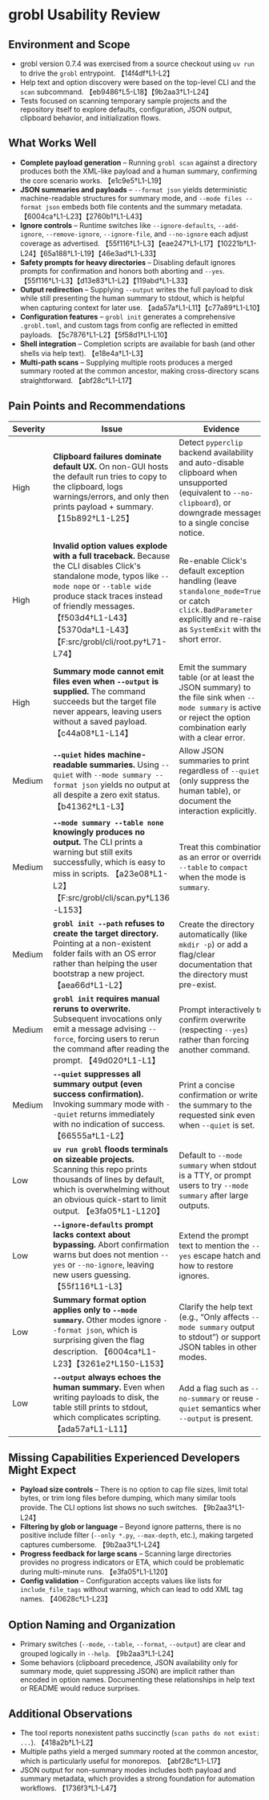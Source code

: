 # grobl Usability Review

## Environment and Scope
- grobl version 0.7.4 was exercised from a source checkout using `uv run` to drive the `grobl` entrypoint. 【14f4df†L1-L2】
- Help text and option discovery were based on the top-level CLI and the `scan` subcommand. 【eb9486†L5-L18】【9b2aa3†L1-L24】
- Tests focused on scanning temporary sample projects and the repository itself to explore defaults, configuration, JSON output, clipboard behavior, and initialization flows.

## What Works Well
- **Complete payload generation** – Running `grobl scan` against a directory produces both the XML-like payload and a human summary, confirming the core scenario works. 【e1c9e5†L1-L19】
- **JSON summaries and payloads** – `--format json` yields deterministic machine-readable structures for summary mode, and `--mode files --format json` embeds both file contents and the summary metadata. 【6004ca†L1-L23】【2760b1†L1-L43】
- **Ignore controls** – Runtime switches like `--ignore-defaults`, `--add-ignore`, `--remove-ignore`, `--ignore-file`, and `--no-ignore` each adjust coverage as advertised. 【55f116†L1-L3】【eae247†L1-L17】【10221b†L1-L24】【65a188†L1-L19】【46e3ad†L1-L33】
- **Safety prompts for heavy directories** – Disabling default ignores prompts for confirmation and honors both aborting and `--yes`. 【55f116†L1-L3】【d13e83†L1-L2】【119abd†L1-L33】
- **Output redirection** – Supplying `--output` writes the full payload to disk while still presenting the human summary to stdout, which is helpful when capturing context for later use. 【ada57a†L1-L11】【c77a89†L1-L10】
- **Configuration features** – `grobl init` generates a comprehensive `.grobl.toml`, and custom tags from config are reflected in emitted payloads. 【5c7876†L1-L2】【5f58d1†L1-L10】
- **Shell integration** – Completion scripts are available for bash (and other shells via help text). 【e18e4a†L1-L3】
- **Multi-path scans** – Supplying multiple roots produces a merged summary rooted at the common ancestor, making cross-directory scans straightforward. 【abf28c†L1-L17】

## Pain Points and Recommendations

| Severity | Issue | Evidence | Recommendation |
| --- | --- | --- | --- |
| High | **Clipboard failures dominate default UX.** On non-GUI hosts the default run tries to copy to the clipboard, logs warnings/errors, and only then prints payload + summary. 【15b892†L1-L25】 | Detect `pyperclip` backend availability and auto-disable clipboard when unsupported (equivalent to `--no-clipboard`), or downgrade messages to a single concise notice.
| High | **Invalid option values explode with a full traceback.** Because the CLI disables Click's standalone mode, typos like `--mode nope` or `--table wide` produce stack traces instead of friendly messages. 【f503d4†L1-L43】【5370da†L1-L43】【F:src/grobl/cli/root.py†L71-L74】 | Re-enable Click's default exception handling (leave `standalone_mode=True`) or catch `click.BadParameter` explicitly and re-raise as `SystemExit` with the short error.
| High | **Summary mode cannot emit files even when `--output` is supplied.** The command succeeds but the target file never appears, leaving users without a saved payload. 【c44a08†L1-L14】 | Emit the summary table (or at least the JSON summary) to the file sink when `--mode summary` is active, or reject the option combination early with a clear error.
| Medium | **`--quiet` hides machine-readable summaries.** Using `--quiet` with `--mode summary --format json` yields no output at all despite a zero exit status. 【b41362†L1-L3】 | Allow JSON summaries to print regardless of `--quiet` (only suppress the human table), or document the interaction explicitly.
| Medium | **`--mode summary --table none` knowingly produces no output.** The CLI prints a warning but still exits successfully, which is easy to miss in scripts. 【a23e08†L1-L2】【F:src/grobl/cli/scan.py†L136-L153】 | Treat this combination as an error or override `--table` to `compact` when the mode is `summary`.
| Medium | **`grobl init --path` refuses to create the target directory.** Pointing at a non-existent folder fails with an OS error rather than helping the user bootstrap a new project. 【aea66d†L1-L2】 | Create the directory automatically (like `mkdir -p`) or add a flag/clear documentation that the directory must pre-exist.
| Medium | **`grobl init` requires manual reruns to overwrite.** Subsequent invocations only emit a message advising `--force`, forcing users to rerun the command after reading the prompt. 【49d020†L1-L1】 | Prompt interactively to confirm overwrite (respecting `--yes`) rather than forcing another command.
| Medium | **`--quiet` suppresses all summary output (even success confirmation).** Invoking summary mode with `--quiet` returns immediately with no indication of success. 【66555a†L1-L2】 | Print a concise confirmation or write the summary to the requested sink even when `--quiet` is set.
| Low | **`uv run grobl` floods terminals on sizeable projects.** Scanning this repo prints thousands of lines by default, which is overwhelming without an obvious quick-start to limit output. 【e3fa05†L1-L120】 | Default to `--mode summary` when stdout is a TTY, or prompt users to try `--mode summary` after large outputs.
| Low | **`--ignore-defaults` prompt lacks context about bypassing.** Abort confirmation warns but does not mention `--yes` or `--no-ignore`, leaving new users guessing. 【55f116†L1-L3】 | Extend the prompt text to mention the `--yes` escape hatch and how to restore ignores.
| Low | **Summary format option applies only to `--mode summary`.** Other modes ignore `--format json`, which is surprising given the flag description. 【6004ca†L1-L23】【3261e2†L150-L153】 | Clarify the help text (e.g., “Only affects `--mode summary` output to stdout”) or support JSON tables in other modes.
| Low | **`--output` always echoes the human summary.** Even when writing payloads to disk, the table still prints to stdout, which complicates scripting. 【ada57a†L1-L11】 | Add a flag such as `--no-summary` or reuse `--quiet` semantics when `--output` is present.

## Missing Capabilities Experienced Developers Might Expect
- **Payload size controls** – There is no option to cap file sizes, limit total bytes, or trim long files before dumping, which many similar tools provide. The CLI options list shows no such switches. 【9b2aa3†L1-L24】
- **Filtering by glob or language** – Beyond ignore patterns, there is no positive include filter (`--only *.py`, `--max-depth`, etc.), making targeted captures cumbersome. 【9b2aa3†L1-L24】
- **Progress feedback for large scans** – Scanning large directories provides no progress indicators or ETA, which could be problematic during multi-minute runs. 【e3fa05†L1-L120】
- **Config validation** – Configuration accepts values like lists for `include_file_tags` without warning, which can lead to odd XML tag names. 【40628c†L1-L23】

## Option Naming and Organization
- Primary switches (`--mode`, `--table`, `--format`, `--output`) are clear and grouped logically in `--help`. 【9b2aa3†L1-L24】
- Some behaviors (clipboard precedence, JSON availability only for summary mode, quiet suppressing JSON) are implicit rather than encoded in option names. Documenting these relationships in help text or README would reduce surprises.

## Additional Observations
- The tool reports nonexistent paths succinctly (`scan paths do not exist: ...`). 【418a2b†L1-L2】
- Multiple paths yield a merged summary rooted at the common ancestor, which is particularly useful for monorepos. 【abf28c†L1-L17】
- JSON output for non-summary modes includes both payload and summary metadata, which provides a strong foundation for automation workflows. 【1736f3†L1-L47】

